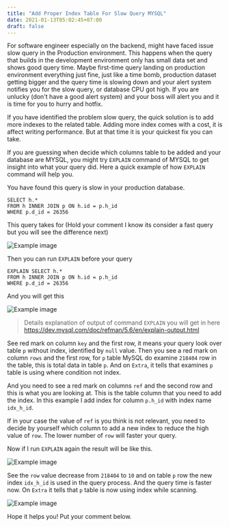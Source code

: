 ```yaml
---
title: "Add Proper Index Table For Slow Query MYSQL"
date: 2021-01-13T05:02:45+07:00
draft: false
---
```


For software engineer especially on the backend, might have faced issue slow query in the Production environment.
This happens when the query that builds in the development environment only has small data set and shows good query time.
Maybe first-time query landing on production environment everything just fine, just like a time bomb, production dataset getting bigger and the query time is slowing down and your alert system notifies you for the slow query, or database CPU got high. If you are unlucky (don't have a good alert system) and your boss will alert you and it is time for you to hurry and hotfix.

If you have identified the problem slow query, the quick solution is to add more indexes to the related table. Adding more index comes with a cost, it is affect writing performance. But at that time it is your quickest fix you can take.

If you are guessing when decide which columns table to be added and your database are MYSQL, you might try `EXPLAIN` command of MYSQL to get insight into what your query did. Here a quick example of how `EXPLAIN` command will help you.

You have found this query is slow in your production database.
```
SELECT h.*
FROM h INNER JOIN p ON h.id = p.h_id
WHERE p.d_id = 26356
```

This query takes for (Hold your comment I know its consider a fast query but you will see the difference next)

![Example image](../query_before.png)

Then you can run `EXPLAIN` before your query
```
EXPLAIN SELECT h.*
FROM h INNER JOIN p ON h.id = p.h_id
WHERE p.d_id = 26356
```

And you will get this

![Example image](../explain_before.png)

> Details explanation of output of command `EXPLAIN` you will get in here https://dev.mysql.com/doc/refman/5.6/en/explain-output.html


See red mark on column `key` and the first row, it means your query look over table `p` without index, identified by `null` value.
Then you see a red mark on column `rows` and the first row, for `p` table MySQL do examine `218404` row in the table, this is total data in table `p`. And on `Extra`, it tells that examines `p` table is using where condition not index.

And you need to see a red mark on columns `ref` and the second row and this is what you are looking at. This is the table column that you need to add the index. In this example I add index for column `p.h_id` with index name `idx_h_id`.

If in your case the value of `ref` is you think is not relevant, you need to decide by yourself which column to add a new index to reduce the high value of `row`. The lower number of `row` will faster your query.

Now if I run `EXPLAIN` again the result will be like this.

![Example image](../explain_after.png)

See the `row` value decrease from `218404` to `10` and on table `p` row the new index `idx_h_id` is used in the query process.
And the query time is faster now. On `Extra` it tells that `p` table is now using index while scanning.

![Example image](../query_after.png)

Hope it helps you! Put your comment below.



